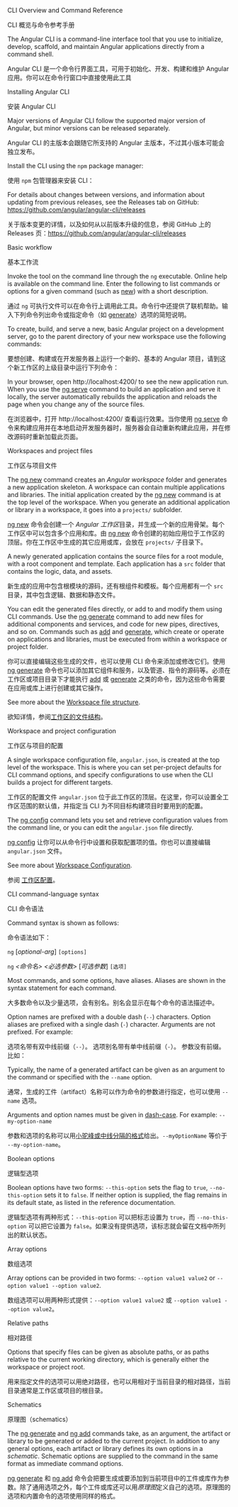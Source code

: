 CLI Overview and Command Reference

CLI 概览与命令参考手册

The Angular CLI is a command-line interface tool that you use to initialize, develop, scaffold, and maintain Angular applications directly from a command shell.

Angular CLI 是一个命令行界面工具，可用于初始化、开发、构建和维护 Angular 应用。你可以在命令行窗口中直接使用此工具

Installing Angular CLI

安装 Angular CLI

Major versions of Angular CLI follow the supported major version of Angular, but minor versions can be released separately.

Angular CLI 的主版本会跟随它所支持的 Angular 主版本，不过其小版本可能会独立发布。

Install the CLI using the `npm` package manager:

使用 `npm` 包管理器来安装 CLI：

For details about changes between versions, and information about updating from previous releases, see the Releases tab on GitHub: https://github.com/angular/angular-cli/releases

关于版本变更的详情，以及如何从以前版本升级的信息，参阅 GitHub 上的 Releases 页：https://github.com/angular/angular-cli/releases

Basic workflow

基本工作流

Invoke the tool on the command line through the `ng` executable.
Online help is available on the command line.
Enter the following to list commands or options for a given command \(such as [new](cli/new)\) with a short description.

通过 `ng` 可执行文件可以在命令行上调用此工具。命令行中还提供了联机帮助。输入下列命令列出命令或指定命令（如 [generate](cli/generate)）选项的简短说明。

To create, build, and serve a new, basic Angular project on a development server, go to the parent directory of your new workspace use the following commands:

要想创建、构建或在开发服务器上运行一个新的、基本的 Angular 项目，请到这个新工作区的上级目录中运行下列命令：

In your browser, open http://localhost:4200/ to see the new application run.
When you use the [ng serve](cli/serve) command to build an application and serve it locally, the server automatically rebuilds the application and reloads the page when you change any of the source files.

在浏览器中，打开 http://localhost:4200/ 查看运行效果。当你使用 [ng serve](cli/serve) 命令来构建应用并在本地启动开发服务器时，服务器会自动重新构建此应用，并在修改源码时重新加载此页面。

Workspaces and project files

工作区与项目文件

The [ng new](cli/new) command creates an *Angular workspace* folder and generates a new application skeleton.
A workspace can contain multiple applications and libraries.
The initial application created by the [ng new](cli/new) command is at the top level of the workspace.
When you generate an additional application or library in a workspace, it goes into a `projects/` subfolder.

[ng new](cli/new) 命令会创建一个 *Angular 工作区*目录，并生成一个新的应用骨架。每个工作区中可以包含多个应用和库。由 [ng new](cli/new) 命令创建的初始应用位于工作区的顶层。你在工作区中生成的其它应用或库，会放在 `projects/` 子目录下。

A newly generated application contains the source files for a root module, with a root component and template.
Each application has a `src` folder that contains the logic, data, and assets.

新生成的应用中包含根模块的源码，还有根组件和模板。每个应用都有一个 `src` 目录，其中包含逻辑、数据和静态文件。

You can edit the generated files directly, or add to and modify them using CLI commands.
Use the [ng generate](cli/generate) command to add new files for additional components and services, and code for new pipes, directives, and so on.
Commands such as [add](cli/add) and [generate](cli/generate), which create or operate on applications and libraries, must be executed from within a workspace or project folder.

你可以直接编辑这些生成的文件，也可以使用 CLI 命令来添加或修改它们。使用 [ng generate](cli/generate) 命令也可以添加其它组件和服务，以及管道、指令的源码等。必须在工作区或项目目录下才能执行 [add](cli/add) 或 [generate](cli/generate) 之类的命令，因为这些命令需要在应用或库上进行创建或其它操作。

See more about the [Workspace file structure](guide/file-structure).

欲知详情，参阅[工作区的文件结构](guide/file-structure)。

Workspace and project configuration

工作区与项目的配置

A single workspace configuration file, `angular.json`, is created at the top level of the workspace.
This is where you can set per-project defaults for CLI command options, and specify configurations to use when the CLI builds a project for different targets.

工作区的配置文件 `angular.json` 位于此工作区的顶层。在这里，你可以设置全工作区范围的默认值，并指定当 CLI 为不同目标构建项目时要用到的配置。

The [ng config](cli/config) command lets you set and retrieve configuration values from the command line, or you can edit the `angular.json` file directly.

[ng config](cli/config) 让你可以从命令行中设置和获取配置项的值。你也可以直接编辑 `angular.json` 文件。

See more about [Workspace Configuration](guide/workspace-config).

参阅 [工作区配置](guide/workspace-config)。

CLI command-language syntax

CLI 命令语法

Command syntax is shown as follows:

命令语法如下：

`ng` *<command-name>* *<required-arg>* [*optional-arg*] `[options]`

`ng` *&lt;命令名>* *&lt;必选参数>* [*可选参数*] `[选项]`

Most commands, and some options, have aliases.
Aliases are shown in the syntax statement for each command.

大多数命令以及少量选项，会有别名。别名会显示在每个命令的语法描述中。

Option names are prefixed with a double dash \(`--`\) characters.
Option aliases are prefixed with a single dash \(`-`\) character.
Arguments are not prefixed.
For example:

选项名带有双中线前缀（`--`）。
选项别名带有单中线前缀（`-`）。
参数没有前缀。
比如：

Typically, the name of a generated artifact can be given as an argument to the command or specified with the `--name` option.

通常，生成的工件（artifact）名称可以作为命令的参数进行指定，也可以使用 `--name` 选项。

Arguments and option names must be given in [ dash-case](guide/glossary#case-types).
For example: `--my-option-name`

参数和选项的名称可以用[小驼峰或中线分隔的格式](guide/glossary#case-types)给出。`--myOptionName` 等价于 `--my-option-name`。

Boolean options

逻辑型选项

Boolean options have two forms: `--this-option` sets the flag to `true`, `--no-this-option` sets it to `false`.
If neither option is supplied, the flag remains in its default state, as listed in the reference documentation.

逻辑型选项有两种形式：`--this-option` 可以把标志设置为 `true`，而 `--no-this-option` 可以把它设置为 `false`。如果没有提供选项，该标志就会留在文档中所列出的默认状态。

Array options

数组选项

Array options can be provided in two forms: `--option value1 value2` or `--option value1 --option value2`.

数组选项可以用两种形式提供：`--option value1 value2` 或 `--option value1 --option value2`。

Relative paths

相对路径

Options that specify files can be given as absolute paths, or as paths relative to the current working directory, which is generally either the workspace or project root.

用来指定文件的选项可以用绝对路径，也可以用相对于当前目录的相对路径，当前目录通常是工作区或项目的根目录。

Schematics

原理图（schematics）

The [ng generate](cli/generate) and [ng add](cli/add) commands take, as an argument, the artifact or library to be generated or added to the current project.
In addition to any general options, each artifact or library defines its own options in a *schematic*.
Schematic options are supplied to the command in the same format as immediate command options.

[ng generate](cli/generate) 和 [ng add](cli/add) 命令会把要生成或要添加到当前项目中的工件或库作为参数。除了通用选项之外，每个工件或库还可以用*原理图*定义自己的选项。原理图的选项和内置命令的选项使用同样的格式。
